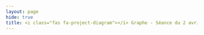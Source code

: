 ```yaml
--- 
layout: page
hide: true
title: <i class="fas fa-project-diagram"></i> Graphe - Séance du 2 avril
---
```


